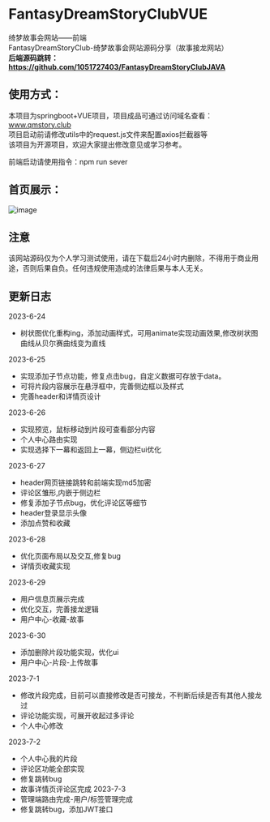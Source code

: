 # FantasyDreamStoryClubVUE

绮梦故事会网站——前端    
FantasyDreamStoryClub-绮梦故事会网站源码分享（故事接龙网站）    
**后端源码跳转：https://github.com/1051727403/FantasyDreamStoryClubJAVA**
  
  
## 使用方式：  
本项目为springboot+VUE项目，项目成品可通过访问域名查看：www.qmstory.club  
项目启动前请修改utils中的request.js文件来配置axios拦截器等  
该项目为开源项目，欢迎大家提出修改意见或学习参考。  
  
前端启动请使用指令：npm run sever  
  

## 首页展示：  
![image](https://github.com/1051727403/FantasyDreamStoryClubVUE/assets/70049475/95600828-cb76-4260-a956-556d0c47c722)

  
## 注意  
该网站源码仅为个人学习测试使用，请在下载后24小时内删除，不得用于商业用途，否则后果自负。任何违规使用造成的法律后果与本人无关。  
  

## 更新日志

2023-6-24 
- 树状图优化重构ing，添加动画样式，可用animate实现动画效果,修改树状图曲线从贝尔赛曲线变为直线

2023-6-25
- 实现添加子节点功能，修复点击bug，自定义数据可存放于data。
- 可将片段内容展示在悬浮框中，完善侧边框以及样式
- 完善header和详情页设计

2023-6-26
- 实现预览，鼠标移动到片段可查看部分内容
- 个人中心路由实现
- 实现选择下一幕和返回上一幕，侧边栏ui优化

2023-6-27
- header网页链接跳转和前端实现md5加密
- 评论区雏形,内嵌于侧边栏
- 修复添加子节点bug，优化评论区等细节
- header登录显示头像
- 添加点赞和收藏

2023-6-28
- 优化页面布局以及交互,修复bug
- 详情页收藏实现

2023-6-29
- 用户信息页展示完成
- 优化交互，完善接龙逻辑
- 用户中心-收藏-故事

2023-6-30
- 添加删除片段功能实现，优化ui
- 用户中心-片段-上传故事

2023-7-1
- 修改片段完成，目前可以直接修改是否可接龙，不判断后续是否有其他人接龙过
- 评论功能实现，可展开收起过多评论
- 个人中心修改

2023-7-2
- 个人中心我的片段
- 评论区功能全部实现
- 修复跳转bug
- 故事详情页评论区完成
2023-7-3
- 管理端路由完成-用户/标签管理完成
- 修复跳转bug，添加JWT接口


